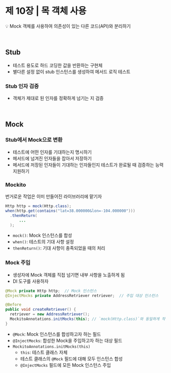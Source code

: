 # 제 10장 | 목 객체 사용

💡 Mock 객체를 사용하여 의존성이 있는 다른 코드(API)와 분리하기

<br>

## Stub
- 테스트 용도로 하드 코딩한 값을 반환하는 구현체
- 별다른 설정 없이 stub 인스턴스를 생성하여 메서드 로직 테스트

### Stub 인자 검증
- 객체가 제대로 된 인자를 정확하게 넘기는 지 검증

<br>

## Mock

### Stub에서 Mock으로 변환
- 테스트에 어떤 인자를 기대하는지 명시하기
- 메서드에 넘겨진 인자들을 잡아서 저장하기
- 메서드에 저장된 인자들이 기대하는 인자들인지 테스트가 완료될 때 검증하는 능력 지원하기

### Mockito
번거로운 작업은 이미 만들어진 라이브러리에 맡기자

```java
Http http = mock(Http.class);
when(http.get(contains("lat=38.000000&lon=-104.000000")))
  .thenReturn(
      ...
  );
```

- `mock()`: Mock 인스턴스를 합성
- `when()`: 테스트의 기대 사항 설정
- `thenReturn()`: 기대 사항이 충족되었을 때의 처리

### Mock 주입
- 생성자에 Mock 객체를 직접 넘기면 내부 사항을 노출하게 됨
- DI 도구를 사용하자

```java
@Mock private Http http;  // Mock 인스턴스
@InjectMocks private AddressRetriever retriever;  // 주입 대상 인스턴스

@Before
public void createRetriever() {
  retriever = new AddressRetriever();
  MockitoAnnotations.initMocks(this); // `mock(Http.class)`와 동일하게 작동
}
```

- `@Mock`: Mock 인스턴스를 합성하고자 하는 필드
- `@InjectMocks`: 합성한 Mock을 주입하고자 하는 대상 필드
- `MockitoAnnotations.initMocks(this)`
  - `this`: 테스트 클래스 자체
  - 테스트 클래스의 `@Mock` 필드에 대해 모두 인스턴스 합성
  - `@InjectMocks` 필드에 모든 Mock 인스턴스 주입 
